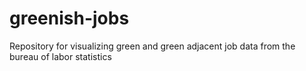 # greenish-jobs
Repository for visualizing green and green adjacent job data from the bureau of labor statistics
